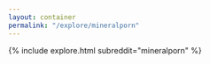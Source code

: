 ```yaml
---
layout: container
permalink: "/explore/mineralporn"
---
```


<link rel="stylesheet" type="text/css" href="/static/css/explore.css">
{% include explore.html subreddit="mineralporn" %}
